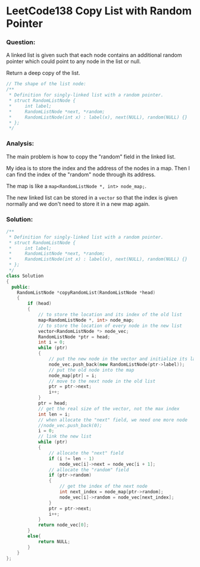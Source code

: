 # LeetCode138 Copy List with Random Pointer

### Question:

A linked list is given such that each node contains an additional random pointer which could point to any node in the list or null.

Return a deep copy of the list.

```cpp
// The shape of the list node:
/**
 * Definition for singly-linked list with a random pointer.
 * struct RandomListNode {
 *     int label;
 *     RandomListNode *next, *random;
 *     RandomListNode(int x) : label(x), next(NULL), random(NULL) {}
 * };
 */
```

### Analysis:

The main problem is how to copy the "random" field in the linked list.

My idea is to store the index and the address of the nodes in a map. Then I can find the index of the "random" node through its address.

The map is like a `map<RandomListNode *, int> node_map;`.

The new linked list can be stored in a `vector` so that the index is given normally and we don't need to store it in a new map again. 

### Solution:

```cpp
/**
 * Definition for singly-linked list with a random pointer.
 * struct RandomListNode {
 *     int label;
 *     RandomListNode *next, *random;
 *     RandomListNode(int x) : label(x), next(NULL), random(NULL) {}
 * };
 */
class Solution
{
  public:
    RandomListNode *copyRandomList(RandomListNode *head)
    {
        if (head)
        {
            // to store the location and its index of the old list
            map<RandomListNode *, int> node_map;
            // to store the location of every node in the new list
            vector<RandomListNode *> node_vec;
            RandomListNode *ptr = head;
            int i = 0;
            while (ptr)
            {
                // put the new node in the vector and initialize its label
                node_vec.push_back(new RandomListNode(ptr->label));
                // put the old node into the map
                node_map[ptr] = i;
                // move to the next node in the old list
                ptr = ptr->next;
                i++;
            }
            ptr = head;
            // get the real size of the vector, not the max index
            int len = i;
            // when allocate the "next" field, we need one more node
            //node_vec.push_back(0);
            i = 0;
            // link the new list
            while (ptr)
            {
                // allocate the "next" field
                if (i != len - 1)
                    node_vec[i]->next = node_vec[i + 1];
                // allocate the "random" field
                if (ptr->random)
                {
                    // get the index of the next node
                    int next_index = node_map[ptr->random];
                    node_vec[i]->random = node_vec[next_index];
                }
                ptr = ptr->next;
                i++;
            }
            return node_vec[0];
        }
        else{
            return NULL;
        }
    }
};
```

